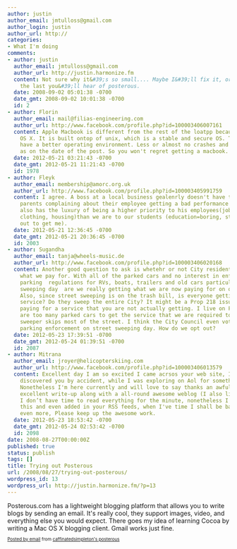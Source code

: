 ```yaml
---
author: justin
author_email: jmtulloss@gmail.com
author_login: justin
author_url: http://
categories:
- What I'm doing
comments:
- author: justin
  author_email: jmtulloss@gmail.com
  author_url: http://justin.harmonize.fm
  content: Not sure why it&#39;s so small.... Maybe I&#39;ll fix it, or maybe that&#39;s
    the last you&#39;ll hear of posterous.
  date: 2008-09-02 05:01:38 -0700
  date_gmt: 2008-09-02 10:01:38 -0700
  id: 2
- author: Florin
  author_email: mail@filias-engineering.com
  author_url: http://www.facebook.com/profile.php?id=100003406007161
  content: Apple Macbook is different from the rest of the loatpp because of its Mac
    OS X. It is built ontop of unix, which is a stable and secure OS. Thus users can
    have a better operating environment. Less or almost no crashes and no active virus
    as on the date of the post. So you won't regret getting a macbook.
  date: 2012-05-21 03:21:43 -0700
  date_gmt: 2012-05-21 11:21:43 -0700
  id: 1978
- author: Fleyk
  author_email: membership@amorc.org.uk
  author_url: http://www.facebook.com/profile.php?id=100003405991759
  content: I agree. A boss at a local business gealenrly doesn't have to deal with
    parents complaining about their employee getting a bad performance review. He
    also has the luxury of being a higher priority to his employees(job=money=food,
    clothing, housing)than we are to our students (education=boring, stupid, everyone's
    out to get me).
  date: 2012-05-21 12:36:45 -0700
  date_gmt: 2012-05-21 20:36:45 -0700
  id: 2003
- author: Sugandha
  author_email: tanja@wheels-music.de
  author_url: http://www.facebook.com/profile.php?id=100003406020168
  content: Another good question to ask is whetehr or not City residents are getting
    what we pay for. With all of the parked cars and no interest in enforcing existing
    parking  regulations for RVs, boats, trailers and old cars particularly on street
    sweeping day  are we really getting what we are now paying for on our trash bill?
    Also, since street sweeping is on the trash bill, is everyone getting street sweeping
    service? Do they sweep the entire City? It might be a Prop 218 issue if you are
    paying for a service that you are not actually getting. I live on Fulton and there
    are too many parked cars to get the service that we are required to pay for. The
    sweeper skips most of the street. I think the City Council even voted against
    parking enforcement on street sweeping day. How do we opt out?
  date: 2012-05-23 17:39:51 -0700
  date_gmt: 2012-05-24 01:39:51 -0700
  id: 2087
- author: Mitrana
  author_email: jroyer@helicopterskiing.com
  author_url: http://www.facebook.com/profile.php?id=100003406013579
  content: Excellent day I am so excited I came acrsos your web site, I must say i
    discovered you by accident, while I was exploring on Aol for something different,
    Nonetheless I'm here currently and will love to say thanks an awful lot for a
    excellent write-up along with a all-round awesome weblog (I also like the theme/design),
    I don’t have time to read everything for the minute, nonetheless I have book marked
    this and even added in your RSS feeds, when I've time I shall be back to read
    even more, Please keep up the awesome work.
  date: 2012-05-23 18:53:42 -0700
  date_gmt: 2012-05-24 02:53:42 -0700
  id: 2098
date: 2008-08-27T00:00:00Z
published: true
status: publish
tags: []
title: Trying out Posterous
url: /2008/08/27/trying-out-posterous/
wordpress_id: 13
wordpress_url: http://justin.harmonize.fm/?p=13
---
```


<div dir="ltr">Posterous.com has a lightweight blogging platform that allows you to write blogs by sending an email. It's really cool, they support images, video, and everything else you would expect. There goes my idea of learning Cocoa by writing a Mac OS X blogging client. Gmail works just fine.</div>
<p style="font-size: 10px;"><a href="http://posterous.com">Posted by email</a> from <a style="border: none;" href="http://caffinatedsimpleton.posterous.com/trying-out-posterous-20">caffinatedsimpleton's posterous</a></p>
